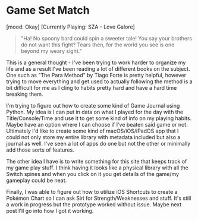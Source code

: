# Game Set Match

[mood: Okay]
[Currently Playing: SZA - Love Galore]

> "Ha! No spoony bard could spin a sweeter tale! You say your brothers do not want this fight? Tears then, for the world you see is one beyond my weary sight."

This is a general thought - I've been trying to work harder to organize my life and as a result I've been reading a lot of different books on the subject. One such as "The Para Method" by Tiago Forte is pretty helpful, however trying to move everything and get used to actually following the method is a bit difficult for me as I cling to habits pretty hard and have a hard time breaking them.

I'm trying to figure out how to create some kind of Game Journal using Python. My idea is I can put in data on what I played for the day with the Title/Console/Time and use it to get some kind of info on my playing habits. Maybe have an option where I can choose if I've beaten said game or not. Ultimately I'd like to create some kind of macOS/iOS/iPadOS app that I could not only store my entire library with metadata included but also a journal as well. I've seen a lot of apps do one but not the other or minimally add those sorts of features.

The other idea I have is to write something for this site that keeps track of my game play stuff. I think having it looks like a physical library with all the Switch spines and when you click on it you get details of the game/my gameplay could be neat.

Finally, I was able to figure out how to utilize iOS Shortcuts to create a Pokémon Chart so I can ask Siri for Strength/Weaknesses and stuff. It's still a work in progress but the prototype worked without issue. Maybe next post I'll go into how I got it working.
